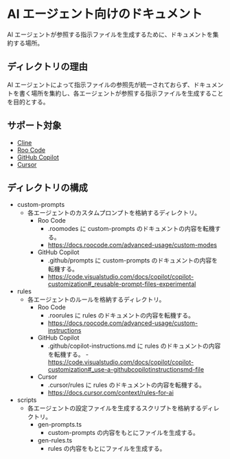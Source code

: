 # AI エージェント向けのドキュメント

AI エージェントが参照する指示ファイルを生成するために、ドキュメントを集約する場所。

## ディレクトリの理由

AI エージェントによって指示ファイルの参照先が統一されておらず、ドキュメントを書く場所を集約し、各エージェントが参照する指示ファイルを生成することを目的とする。

## サポート対象

- [Cline](https://github.com/cline/cline)
- [Roo Code](https://github.com/RooVetGit/Roo-Code)
- [GitHub Copilot](https://github.com/features/copilot)
- [Cursor](https://www.cursor.com/)

## ディレクトリの構成

- custom-prompts
  - 各エージェントのカスタムプロンプトを格納するディレクトリ。
    - Roo Code
      - .roomodes に custom-prompts のドキュメントの内容を転機する。
      - https://docs.roocode.com/advanced-usage/custom-modes
    - GitHub Copilot
      - .github/prompts に custom-prompts のドキュメントの内容を転機する。
      - https://code.visualstudio.com/docs/copilot/copilot-customization#_reusable-prompt-files-experimental
- rules
  - 各エージェントのルールを格納するディレクトリ。
    - Roo Code
      - .roorules に rules のドキュメントの内容を転機する。
      - https://docs.roocode.com/advanced-usage/custom-instructions
    - GitHub Copilot
      - .github/copilot-instructions.md に rules のドキュメントの内容を転機する。 -https://code.visualstudio.com/docs/copilot/copilot-customization#_use-a-githubcopilotinstructionsmd-file
    - Cursor
      - .cursor/rules に rules のドキュメントの内容を転機する。
      - https://docs.cursor.com/context/rules-for-ai
- scripts
  - 各エージェントの設定ファイルを生成するスクリプトを格納するディレクトリ。
    - gen-prompts.ts
      - custom-prompts の内容をもとにファイルを生成する。
    - gen-rules.ts
      - rules の内容をもとにファイルを生成する。

